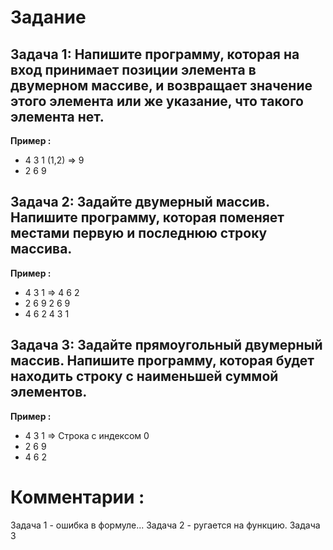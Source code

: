 # Задание
## Задача 1: Напишите программу, которая на вход принимает позиции элемента в двумерном массиве, и возвращает значение этого элемента или же указание, что такого элемента нет.

**Пример :**
*   4 3 1 (1,2) => 9
*   2 6 9

## Задача 2: Задайте двумерный массив. Напишите программу, которая поменяет местами первую и последнюю строку массива.

**Пример :**
*   4 3 1 => 4 6 2
*    2 6 9    2 6 9
*    4 6 2    4 3 1

## Задача 3: Задайте прямоугольный двумерный массив. Напишите программу, которая будет находить строку с наименьшей суммой элементов.

**Пример :**
*   4 3 1 => Строка с индексом 0
*    2 6 9
*    4 6 2


# **Комментарии :** 
Задача 1 - ошибка в формуле...
Задача 2 - ругается на функцию.
Задача 3
